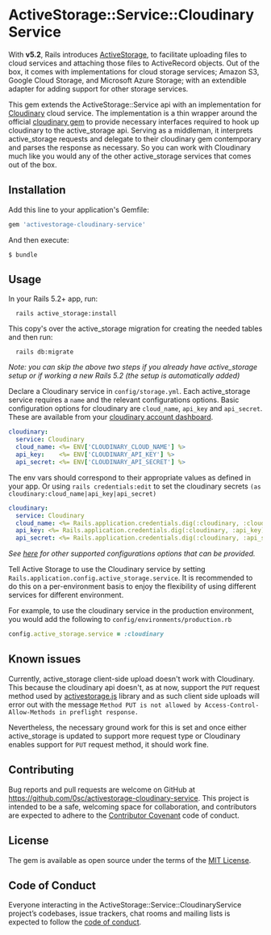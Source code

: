 # ActiveStorage::Service::CloudinaryService

With **v5.2**, Rails introduces [ActiveStorage](https://github.com/rails/rails/blob/master/activestorage/README.md), to facilitate uploading files to cloud services and attaching those files to ActiveRecord objects. Out of the box, it comes with implementations for cloud storage services; Amazon S3, Google Cloud Storage, and Microsoft Azure Storage; with an extendible adapter for adding support for other storage services.

This gem extends the ActiveStorage::Service api with an implementation for [Cloudinary](https://cloudinary.com/) cloud service. The implementation is a thin wrapper around the official [cloudinary gem](https://github.com/cloudinary/cloudinary_gem) to provide necessary interfaces required to hook up cloudinary to the active_storage api. Serving as a middleman, it interprets active_storage requests and delegate to their cloudinary gem contemporary and parses the response as necessary. So you can work with Cloudinary much like you would any of the other active_storage services that comes out of the box.

## Installation

Add this line to your application's Gemfile:

```ruby
gem 'activestorage-cloudinary-service'
```

And then execute:

    $ bundle

## Usage

In your Rails 5.2+ app, run:
```shell
  rails active_storage:install
```
This copy's over the active_storage migration for creating the needed tables and then run:
```shell
  rails db:migrate
```

_Note: you can skip the above two steps if you already have active_storage setup or if working a new Rails 5.2 (the setup is automatically added)_

Declare a Cloudinary service in `config/storage.yml`. Each active_storage service requires a `name` and the relevant configurations options. Basic configuration options for cloudinary are `cloud_name`, `api_key` and `api_secret`. These are available from your [cloudinary account dashboard](https://cloudinary.com/console/cloudinary.yml).

```yaml
cloudinary:
  service: Cloudinary
  cloud_name: <%= ENV['CLOUDINARY_CLOUD_NAME'] %>
  api_key:    <%= ENV['CLOUDINARY_API_KEY'] %>
  api_secret: <%= ENV['CLOUDINARY_API_SECRET'] %>
```

The env vars should correspond to their appropriate values as defined in your app. Or using `rails credentials:edit` to set the cloudinary secrets `(as cloudinary:cloud_name|api_key|api_secret)`
```yaml
cloudinary:
  service: Cloudinary
  cloud_name: <%= Rails.application.credentials.dig(:cloudinary, :cloud_name) %>
  api_key: <%= Rails.application.credentials.dig(:cloudinary, :api_key) %>
  api_secret: <%= Rails.application.credentials.dig(:cloudinary, :api_secret) %>
```

*See [here](https://cloudinary.com/documentation/api_and_access_identifiers) for other supported configurations options that can be provided.*

Tell Active Storage to use the Cloudinary service by setting `Rails.application.config.active_storage.service`. It is recommended to do this on a per-environment basis to enjoy the flexibility of using different services for different environment.

For example, to use the cloudinary service in the production environment, you would add the following to `config/environments/production.rb`

```rb
config.active_storage.service = :cloudinary
```

## Known issues
Currently, active_storage client-side upload doesn't work with Cloudinary. This because the cloudinary api doesn't, as at now, support the `PUT` request method used by [activestorage.js](https://github.com/rails/rails/blob/master/activestorage/app/javascript/activestorage/blob_upload.js#L9) library and as such client side uploads will error out with the message `Method PUT is not allowed by Access-Control-Allow-Methods in preflight response.`

Nevertheless, the necessary ground work for this is set and once either active_storage is updated to support more request type or Cloudinary enables support for `PUT` request method, it should work fine.


## Contributing

Bug reports and pull requests are welcome on GitHub at https://github.com/0sc/activestorage-cloudinary-service. This project is intended to be a safe, welcoming space for collaboration, and contributors are expected to adhere to the [Contributor Covenant](http://contributor-covenant.org) code of conduct.

## License

The gem is available as open source under the terms of the [MIT License](https://opensource.org/licenses/MIT).

## Code of Conduct

Everyone interacting in the ActiveStorage::Service::CloudinaryService project’s codebases, issue trackers, chat rooms and mailing lists is expected to follow the [code of conduct](https://github.com/0sc/activestorage-cloudinary-service/blob/master/CODE_OF_CONDUCT.md).
